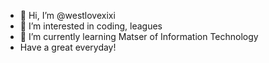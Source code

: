 - 👋 Hi, I’m @westlovexixi
- 👀 I’m interested in coding, leagues
- 🌱 I’m currently learning Matser of Information Technology
- Have a great everyday!

<!---
westlovexixi/westlovexixi is a ✨ special ✨ repository because its `README.md` (this file) appears on your GitHub profile.
You can click the Preview link to take a look at your changes.
--->
